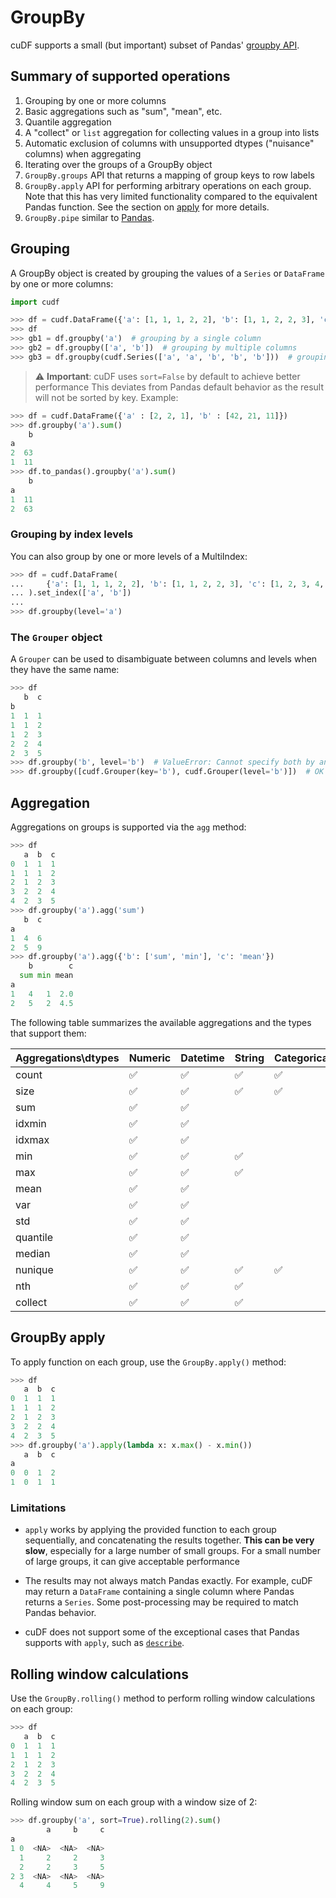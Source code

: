 GroupBy
=======

cuDF supports a small (but important) subset of
Pandas' [groupby API](https://pandas.pydata.org/pandas-docs/stable/user_guide/groupby.html).

## Summary of supported operations

1. Grouping by one or more columns
1. Basic aggregations such as "sum", "mean", etc.
1. Quantile aggregation
1. A "collect" or `list` aggregation for collecting values in a group into lists
1. Automatic exclusion of columns with unsupported dtypes ("nuisance" columns) when aggregating
1. Iterating over the groups of a GroupBy object
1. `GroupBy.groups` API that returns a mapping of group keys to row labels
1. `GroupBy.apply` API for performing arbitrary operations on each group. Note that
   this has very limited functionality compared to the equivalent Pandas function.
   See the section on [apply](#groupby-apply) for more details.
1. `GroupBy.pipe` similar to [Pandas](https://pandas.pydata.org/pandas-docs/stable/user_guide/groupby.html#piping-function-calls).

## Grouping

A GroupBy object is created by grouping the values of a `Series` or `DataFrame`
by one or more columns:

```python
import cudf

>>> df = cudf.DataFrame({'a': [1, 1, 1, 2, 2], 'b': [1, 1, 2, 2, 3], 'c': [1, 2, 3, 4, 5]})
>>> df
>>> gb1 = df.groupby('a')  # grouping by a single column
>>> gb2 = df.groupby(['a', 'b'])  # grouping by multiple columns
>>> gb3 = df.groupby(cudf.Series(['a', 'a', 'b', 'b', 'b']))  # grouping by an external column
```

> :warning: **Important**: cuDF uses `sort=False` by default to achieve better performance
> This deviates from Pandas default behavior as the result will not be sorted by key. Example:

```python
>>> df = cudf.DataFrame({'a' : [2, 2, 1], 'b' : [42, 21, 11]})
>>> df.groupby('a').sum()
    b
a    
2  63
1  11
>>> df.to_pandas().groupby('a').sum()
    b
a    
1  11
2  63
```

### Grouping by index levels

You can also group by one or more levels of a MultiIndex:

```python
>>> df = cudf.DataFrame(
...     {'a': [1, 1, 1, 2, 2], 'b': [1, 1, 2, 2, 3], 'c': [1, 2, 3, 4, 5]}
... ).set_index(['a', 'b'])
...
>>> df.groupby(level='a')
```

### The `Grouper` object

A `Grouper` can be used to disambiguate between columns and levels when they have the same name:

```python
>>> df
   b  c
b
1  1  1
1  1  2
1  2  3
2  2  4
2  3  5
>>> df.groupby('b', level='b')  # ValueError: Cannot specify both by and level
>>> df.groupby([cudf.Grouper(key='b'), cudf.Grouper(level='b')])  # OK
```

## Aggregation

Aggregations on groups is supported via the `agg` method:

```python
>>> df
   a  b  c
0  1  1  1
1  1  1  2
2  1  2  3
3  2  2  4
4  2  3  5
>>> df.groupby('a').agg('sum')
   b  c
a
1  4  6
2  5  9
>>> df.groupby('a').agg({'b': ['sum', 'min'], 'c': 'mean'})
    b        c
  sum min mean
a
1   4   1  2.0
2   5   2  4.5
```

The following table summarizes the available aggregations and the types that support them:

| Aggregations\dtypes | Numeric  | Datetime | String   | Categorical | List | Struct |
| ------------------- | -------- | -------  | -------- | ----------- | ---- | ------ |
| count               | ✅       | ✅       | ✅       | ✅          |      |        |
| size                | ✅       | ✅       | ✅       | ✅          |      |        |
| sum                 | ✅       | ✅       |          |             |      |        |
| idxmin              | ✅       | ✅       |          |             |      |        |
| idxmax              | ✅       | ✅       |          |             |      |        |
| min                 | ✅       | ✅       | ✅       |             |      |        |
| max                 | ✅       | ✅       | ✅       |             |      |        |
| mean                | ✅       | ✅       |          |             |      |        |
| var                 | ✅       | ✅       |          |             |      |        |
| std                 | ✅       | ✅       |          |             |      |        |
| quantile            | ✅       | ✅       |          |             |      |        |
| median              | ✅       | ✅       |          |             |      |        |
| nunique             | ✅       | ✅       | ✅       | ✅          |      |        |
| nth                 | ✅       | ✅       | ✅       |             |      |        |
| collect             | ✅       | ✅       | ✅       |             | ✅   |        |

## GroupBy apply

To apply function on each group, use the `GroupBy.apply()` method:

```python
>>> df
   a  b  c
0  1  1  1
1  1  1  2
2  1  2  3
3  2  2  4
4  2  3  5
>>> df.groupby('a').apply(lambda x: x.max() - x.min())
   a  b  c
a
0  0  1  2
1  0  1  1
```

### Limitations

* `apply` works by applying the provided function to each group sequentially,
  and concatenating the results together. **This can be very slow**, especially
  for a large number of small groups. For a small number of large groups, it
  can give acceptable performance

* The results may not always match Pandas exactly. For example, cuDF may return
  a `DataFrame` containing a single column where Pandas returns a `Series`.
  Some post-processing may be required to match Pandas behavior.

* cuDF does not support some of the exceptional cases that Pandas supports with
  `apply`, such as [`describe`](https://pandas.pydata.org/pandas-docs/stable/user_guide/groupby.html#flexible-apply).

## Rolling window calculations

Use the `GroupBy.rolling()` method to perform rolling window calculations on each group:

```python
>>> df
   a  b  c
0  1  1  1
1  1  1  2
2  1  2  3
3  2  2  4
4  2  3  5
```

Rolling window sum on each group with a window size of 2:

```python
>>> df.groupby('a', sort=True).rolling(2).sum()
        a     b     c
a
1 0  <NA>  <NA>  <NA>
  1     2     2     3
  2     2     3     5
2 3  <NA>  <NA>  <NA>
  4     4     5     9
```
